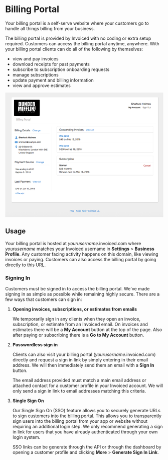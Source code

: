 # Billing Portal

Your billing portal is a self-serve website where your customers go to handle all things billing from your business.

The billing portal is provided by Invoiced with no coding or extra setup required. Customers can access the billing portal anytime, anywhere. With your billing portal clients can do all of the following by themselves:

- view and pay invoices
- download receipts for past payments
- subscribe to subscription onboarding requests
- manage subscriptions
- update payment and billing information
- view and approve estimates

![Billing Portal My Account](../img/billing-portal-my-account.png)

## Usage

Your billing portal is hosted at *yourusername*.invoiced.com where *yourusername* matches your Invoiced username in **Settings** > **Business Profile**. Any customer facing activity happens on this domain, like viewing invoices or paying. Customers can also access the billing portal by going directly to this URL.

### Signing In

Customers must be signed in to access the billing portal. We've made signing in as simple as possible while remaining highly secure. There are a few ways that customers can sign in:

1. **Opening invoices, subscriptions, or estimates from emails**
    
    We temporarily sign in any clients when they open an invoice, subscription, or estimate from an Invoiced email. On invoices and estimates there will be a **My Account** button at the top of the page. Also after paying or subscribing there is a **Go to My Account** button.

2. **Passwordless sign in**

   Clients can also visit your billing portal (*yourusername*.invoiced.com) directly and request a sign in link by simply entering in their email address. We will then immediately send them an email with a **Sign In** button.

   The email address provided must match a main email address or attached contact for a customer profile in your Invoiced account. We will only send a sign in link to email addresses matching this criteria.

3. **Single Sign On**

	Our Single Sign On (SSO) feature allows you to securely generate URLs to sign customers into the billing portal. This allows you to transparently sign users into the billing portal from your app or website without requiring an additional login step. We only recommend generating a sign in link for users that you have already authenticated through your own login system.

	SSO links can be generate through the API or through the dashboard by opening a customer profile and clicking **More** > **Generate Sign In Link**.